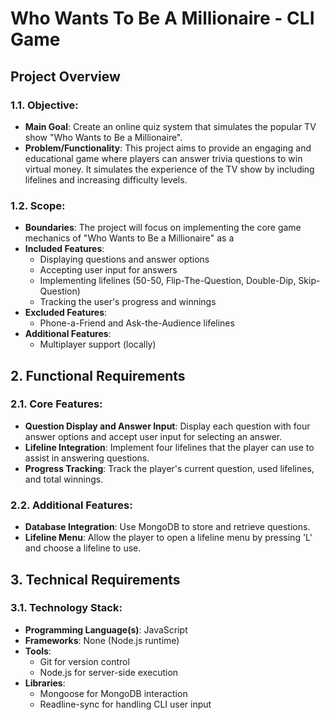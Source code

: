 # Who Wants To Be A Millionaire - CLI Game

## Project Overview

### 1.1. Objective:
- **Main Goal**: Create an online quiz system that simulates the popular TV show "Who Wants to Be a Millionaire".
- **Problem/Functionality**: This project aims to provide an engaging and educational game where players can answer trivia questions to win virtual money. It simulates the experience of the TV show by including lifelines and increasing difficulty levels.

### 1.2. Scope:
- **Boundaries**: The project will focus on implementing the core game mechanics of "Who Wants to Be a Millionaire" as a 
- **Included Features**:
  - Displaying questions and answer options
  - Accepting user input for answers
  - Implementing lifelines (50-50, Flip-The-Question, Double-Dip, Skip-Question)
  - Tracking the user's progress and winnings
- **Excluded Features**:
  - Phone-a-Friend and Ask-the-Audience lifelines
- **Additional Features**:
   - Multiplayer support (locally)

## 2. Functional Requirements

### 2.1. Core Features:
- **Question Display and Answer Input**: Display each question with four answer options and accept user input for selecting an answer.
- **Lifeline Integration**: Implement four lifelines that the player can use to assist in answering questions.
- **Progress Tracking**: Track the player's current question, used lifelines, and total winnings.

### 2.2. Additional Features:
- **Database Integration**: Use MongoDB to store and retrieve questions.
- **Lifeline Menu**: Allow the player to open a lifeline menu by pressing 'L' and choose a lifeline to use.

## 3. Technical Requirements

### 3.1. Technology Stack:
- **Programming Language(s)**: JavaScript
- **Frameworks**: None (Node.js runtime)
- **Tools**: 
  - Git for version control
  - Node.js for server-side execution
- **Libraries**: 
  - Mongoose for MongoDB interaction
  - Readline-sync for handling CLI user input

